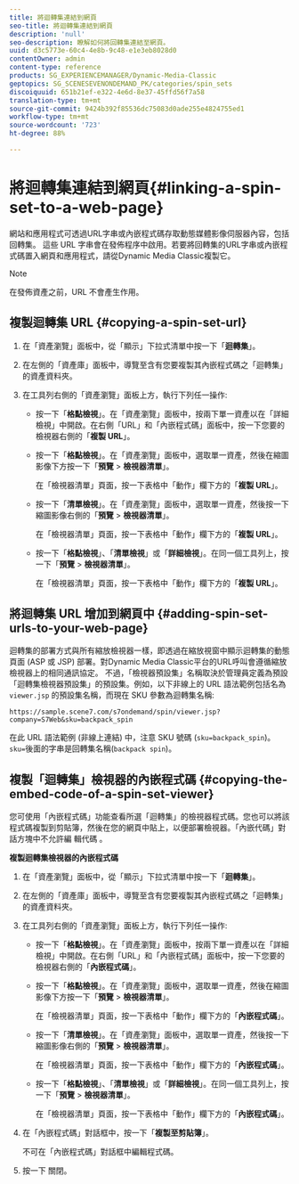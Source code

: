 ```yaml
---
title: 將迴轉集連結到網頁
seo-title: 將迴轉集連結到網頁
description: 'null'
seo-description: 瞭解如何將回轉集連結至網頁。
uuid: d3c5773e-60c4-4e8b-9c48-e1e3eb8028d0
contentOwner: admin
content-type: reference
products: SG_EXPERIENCEMANAGER/Dynamic-Media-Classic
geptopics: SG_SCENESEVENONDEMAND_PK/categories/spin_sets
discoiquuid: 651b21ef-e322-4e6d-8e37-45ffd56f7a58
translation-type: tm+mt
source-git-commit: 9424b392f85536dc75083d0ade255e4824755ed1
workflow-type: tm+mt
source-wordcount: '723'
ht-degree: 88%

---
```



# 將迴轉集連結到網頁{#linking-a-spin-set-to-a-web-page}

網站和應用程式可透過URL字串或內嵌程式碼存取動態媒體影像伺服器內容，包括回轉集。 這些 URL 字串會在發佈程序中啟用。若要將回轉集的URL字串或內嵌程式碼置入網頁和應用程式，請從Dynamic Media Classic複製它。

>[!NOTE]
>
>在發佈資產之前，URL 不會產生作用。

## 複製迴轉集 URL {#copying-a-spin-set-url}

1. 在「資產瀏覽」面板中，從「顯示」下拉式清單中按一下「**迴轉集**」。
1. 在左側的「資產庫」面板中，導覽至含有您要複製其內嵌程式碼之「迴轉集」的資產資料夾。
1. 在工具列右側的「資產瀏覽」面板上方，執行下列任一操作:

   * 按一下「**格點檢視**」。在「資產瀏覽」面板中，按兩下單一資產以在「詳細檢視」中開啟。在右側「URL」和「內嵌程式碼」面板中，按一下您要的檢視器右側的「**複製 URL**」。
   * 按一下「**格點檢視**」。在「資產瀏覽」面板中，選取單一資產，然後在縮圖影像下方按一下「**預覽** > **檢視器清單**」。

      在「檢視器清單」頁面，按一下表格中「動作」欄下方的「**複製 URL**」。

   * 按一下「**清單檢視**」。在「資產瀏覽」面板中，選取單一資產，然後按一下縮圖影像右側的「**預覽** > **檢視器清單**」。

      在「檢視器清單」頁面，按一下表格中「動作」欄下方的「**複製 URL**」。

   * 按一下「**格點檢視**」、「**清單檢視**」或「**詳細檢視**」。在同一個工具列上，按一下「**預覽** > **檢視器清單**」。

      在「檢視器清單」頁面，按一下表格中「動作」欄下方的「**複製 URL**」。

## 將迴轉集 URL 增加到網頁中  {#adding-spin-set-urls-to-your-web-page}

迴轉集的部署方式與所有縮放檢視器一樣，即透過在縮放視窗中顯示迴轉集的動態頁面 (ASP 或 JSP) 部署。對Dynamic Media Classic平台的URL呼叫會遵循縮放檢視器上的相同通訊協定。 不過，「檢視器預設集」名稱取決於管理員定義為預設「迴轉集檢視器預設集」的預設集。例如，以下非線上的 URL 語法範例包括名為 `viewer.jsp` 的預設集名稱，而現在 SKU 參數為迴轉集名稱:

```as3
https://sample.scene7.com/s7ondemand/spin/viewer.jsp?company=S7Web&sku=backpack_spin
```

在此 URL 語法範例 (非線上連結) 中，注意 SKU 號碼 (`sku=backpack_spin`)。`sku=`後面的字串是回轉集名稱(`backpack spin`)。

## 複製「迴轉集」檢視器的內嵌程式碼 {#copying-the-embed-code-of-a-spin-set-viewer}

您可使用「內嵌程式碼」功能查看所選「迴轉集」的檢視器程式碼。您也可以將該程式碼複製到剪貼簿，然後在您的網頁中貼上，以便部署檢視器。「內嵌代碼」對話方塊中不允許編 輯代碼 。

**複製迴轉集檢視器的內嵌程式碼**

1. 在「資產瀏覽」面板中，從「顯示」下拉式清單中按一下「**迴轉集**」。
1. 在左側的「資產庫」面板中，導覽至含有您要複製其內嵌程式碼之「迴轉集」的資產資料夾。
1. 在工具列右側的「資產瀏覽」面板上方，執行下列任一操作:

   * 按一下「**格點檢視**」。在「資產瀏覽」面板中，按兩下單一資產以在「詳細檢視」中開啟。在右側「URL」和「內嵌程式碼」面板中，按一下您要的檢視器右側的「**內嵌程式碼**」。
   * 按一下「**格點檢視**」。在「資產瀏覽」面板中，選取單一資產，然後在縮圖影像下方按一下「**預覽** > **檢視器清單**」。

      在「檢視器清單」頁面，按一下表格中「動作」欄下方的「**內嵌程式碼**」。

   * 按一下「**清單檢視**」。在「資產瀏覽」面板中，選取單一資產，然後按一下縮圖影像右側的「**預覽** > **檢視器清單**」。

      在「檢視器清單」頁面，按一下表格中「動作」欄下方的「**內嵌程式碼**」。

   * 按一下「**格點檢視**」、「**清單檢視**」或「**詳細檢視**」。在同一個工具列上，按一下「**預覽** > **檢視器清單**」。

      在「檢視器清單」頁面，按一下表格中「動作」欄下方的「**內嵌程式碼**」。

1. 在「內嵌程式碼」對話框中，按一下「**複製至剪貼簿**」。

   不可在「內嵌程式碼」對話框中編輯程式碼。

1. 按一下 關閉。

